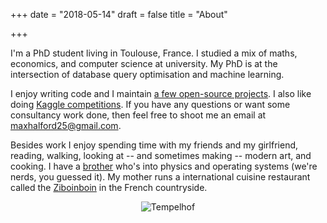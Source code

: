 +++
date = "2018-05-14"
draft = false
title = "About"

+++

I'm a PhD student living in Toulouse, France. I studied a mix of maths, economics, and computer science at university. My PhD is at the intersection of database query optimisation and machine learning.

I enjoy writing code and I maintain [a few open-source projects](https://github.com/MaxHalford/). I also like doing [Kaggle competitions](https://www.kaggle.com/maxhalford). If you have any questions or want some consultancy work done, then feel free to shoot me an email at [maxhalford25@gmail.com](mailto:maxhalford25@gmail.com).

Besides work I enjoy spending time with my friends and my girlfriend, reading, walking, looking at -- and sometimes making -- modern art, and cooking. I have a [brother](http://jack.0x5.be/) who's into physics and operating systems (we're nerds, you guessed it). My mother runs a international cuisine restaurant called the [Ziboinboin](https://ziboinboin.com/) in the French countryside.

<div align="center">
    <img alt="Tempelhof" src="/img/about.jpg" />
</div>
